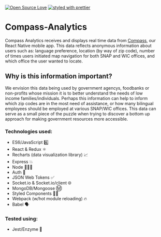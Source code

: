 [![Open Source Love](https://badges.frapsoft.com/os/v1/open-source.svg?v=103)](https://github.com/ellerbrock/open-source-badges/)
[![styled with prettier](https://img.shields.io/badge/styled_with-prettier-ff69b4.svg)](https://github.com/prettier/prettier)

# Compass-Analytics
Compass Analytics receives and displays real time data from [Compass](https://github.com/KornerShop/Compass-Native), our React Native mobile app. This data reflects anonymous information about users such as: language preference, location (by way of zip code), number of times users initiated map navigation for both SNAP and WIC offices, and which office the user wanted to locate. 

## Why is this information important? 
We envision this data being used by government agencys, foodbanks or non-profits whose mission it is to better understand the needs of low income families/individuals. Perhaps this information can help to inform which zip codes are in the most need of assistance, or how many bilingual employees should be employed at various SNAP/WIC offices. This data can serve as a small piece of the puzzle when trying to discover a bottom up approach for making government resources more accessible. 

### Technologies used:
* ES6/JavaScript 6️⃣
* React & Redux ⚛️
* Recharts (data visualization library) 📈
* Express 💥
* Node 👩🏽‍💻
* Auth 🔐
* JSON Web Tokens ✅
* Socket.io & Socket.io/client 🌐
* MongoDB/Mongoose Ⓜ️
* Styled Components 💅🏼
* Webpack (w/hot module reloading) 🔥
* Babel 🗣

### Tested using:
* Jest/Enzyme 📝
